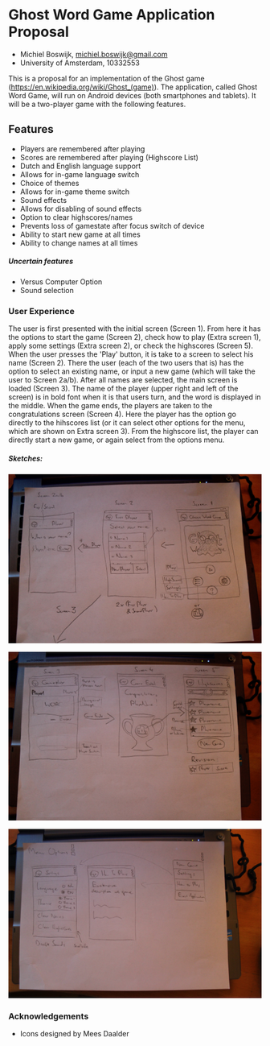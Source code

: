 # Ghost Word Game Application Proposal

* Michiel Boswijk, michiel.boswijk@gmail.com
* University of Amsterdam, 10332553

This is a proposal for an implementation of the Ghost game (https://en.wikipedia.org/wiki/Ghost_(game)). The application, called Ghost Word Game, will run on Android devices (both smartphones and tablets). It will be a two-player game with the following features.

## Features

* Players are remembered after playing
* Scores are remembered after playing (Highscore List)
* Dutch and English language support
* Allows for in-game language switch
* Choice of themes
* Allows for in-game theme switch
* Sound effects
* Allows for disabling of sound effects
* Option to clear highscores/names
* Prevents loss of gamestate after focus switch of device
* Ability to start new game at all times
* Ability to change names at all times

##### Uncertain features

* Versus Computer Option
* Sound selection

### User Experience

The user is first presented with the initial screen (Screen 1). From here it has the options to start the game (Screen 2), check how to play (Extra screen 1), apply some settings (Extra screen 2), or check the highscores (Screen 5).  When the user presses the 'Play' button, it is take to a screen to select his name (Screen 2). There the user (each of the two users that is) has the option to select an existing name, or input a new game (which will take the user to Screen 2a/b). After all names are selected, the main screen is loaded (Screen 3). The name of the player (upper right and left of the screen) is in bold font when it is that users turn, and the word is displayed in the middle. When the game ends, the players are taken to the congratulations screen (Screen 4). Here the player has the option go directly to the hihscores list (or it can select other options for the menu, which are shown on Extra screen 3). From the highscore list, the player can directly start a new game, or again select from the options menu.

##### Sketches:

![First three screens](/Sketches/initial_three_screens.jpg?raw=true "Sketch 1.")

![Second three screens](/Sketches/second_three_screens.jpg)

![Extra screens](/Sketches/extra_screens.jpg)

### Acknowledgements

* Icons designed by Mees Daalder
